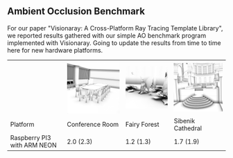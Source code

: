 ## Ambient Occlusion Benchmark

For our paper "Visionaray: A Cross-Platform Ray Tracing Template Library", we reported results gathered with our simple AO benchmark program implemented with Visionaray. Going to update the results from time to time here for new hardware platforms.

<table border="0">
  <tr>
    <td></td>
    <td>
      <img src="img/conference_ao.png" alt="Conference Room" width="200" class="inline" />
    </td>
    <td>
      <img src="img/fairy_ao.png" alt="Fairy Forest" width="200" class="inline" />
    </td>
    <td>
      <img src="img/sibenik_ao.png" alt="Sibenik Cathedral" width="200" class="inline" />
    </td>
  </tr>
  <tr>
    <td>Platform</td>
    <td>Conference Room</td>
    <td>Fairy Forest</td>
    <td>Sibenik Cathedral</td>
  </tr>
  <tr>
    <td>Raspberry PI3 with ARM NEON</td>
    <td>2.0 (2.3)</td>
    <td>1.2 (1.3)</td>
    <td>1.7 (1.9)</td>
  </tr>
</table>
